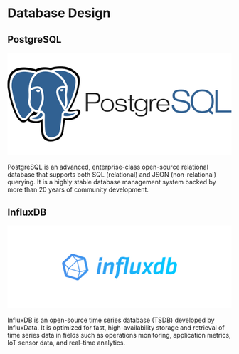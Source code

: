 # Database Design
## PostgreSQL
![example image](../../images/postgresql.png)

PostgreSQL is an advanced, enterprise-class open-source relational database that supports both SQL (relational) and JSON (non-relational) querying. It is a highly stable database management system backed by more than 20 years of community development.

## InfluxDB
![example image](../../images/influxdb.png)

InfluxDB is an open-source time series database (TSDB) developed by InfluxData. It is optimized for fast, high-availability storage and retrieval of time series data in fields such as operations monitoring, application metrics, IoT sensor data, and real-time analytics.